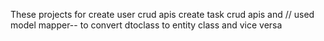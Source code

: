 These projects for
create user crud apis
create task crud apis and 
// used model mapper-- to convert  dtoclass to entity class and vice versa
